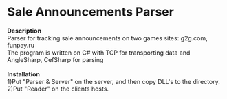 # Sale Announcements Parser
**Description** <br/>
Parser for tracking sale announcements on two games sites: g2g.com, funpay.ru<br/>
The program is written on C# with TCP for transporting data and AngleSharp, CefSharp for parsing<br/><br/>
**Installation** <br/>
1)Put "Parser & Server" on the server, and then copy DLL's to the directory. <br/>
2)Put "Reader" on the clients hosts.<br/><br/>
